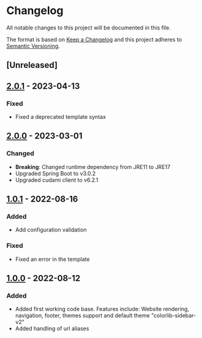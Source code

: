 # Changelog

All notable changes to this project will be documented in this file.

The format is based on [Keep a Changelog](https://keepachangelog.com/en/1.0.0/) and this project adheres to [Semantic Versioning](https://semver.org/spec/v2.0.0.html).

## [Unreleased]

## [2.0.1](https://github.com/dbmdz/cudami-website-frontend/releases/tag/2.0.1) - 2023-04-13

### Fixed

- Fixed a deprecated template syntax

## [2.0.0](https://github.com/dbmdz/cudami-website-frontend/releases/tag/2.0.0) - 2023-03-01

### Changed

- **Breaking**: Changed runtime dependency from JRE11 to JRE17
- Upgraded Spring Boot to v3.0.2
- Upgraded cudami client to v6.2.1

## [1.0.1](https://github.com/dbmdz/cudami-website-frontend/releases/tag/1.0.1) - 2022-08-16

### Added

- Add configuration validation

### Fixed

- Fixed an error in the template

## [1.0.0](https://github.com/dbmdz/cudami-website-frontend/releases/tag/1.0.0) - 2022-08-12

### Added

- Added first working code base. Features include: Website rendering, navigation, footer, themes support and default theme "colorlib-sidebar-v2"
- Added handling of url aliases
